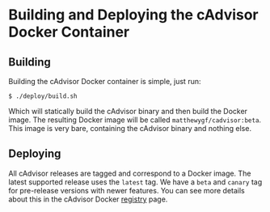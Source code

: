 # Building and Deploying the cAdvisor Docker Container

## Building

Building the cAdvisor Docker container is simple, just run:

```
$ ./deploy/build.sh
```

Which will statically build the cAdvisor binary and then build the Docker image. The resulting Docker image will be called `matthewygf/cadvisor:beta`. This image is very bare, containing the cAdvisor binary and nothing else.

## Deploying

All cAdvisor releases are tagged and correspond to a Docker image. The latest supported release uses the `latest` tag. We have a `beta` and `canary` tag for pre-release versions with newer features. You can see more details about this in the cAdvisor Docker [registry](https://registry.hub.docker.com/u/matthewygf/cadvisor/) page.
